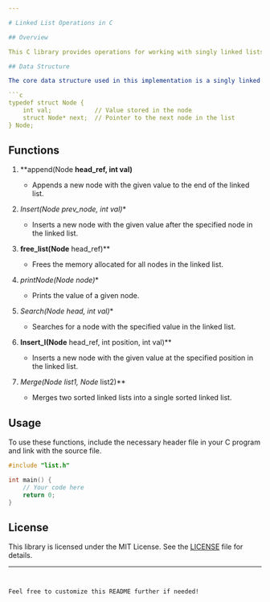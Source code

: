 ```yaml
---

# Linked List Operations in C

## Overview

This C library provides operations for working with singly linked lists. It includes functions for appending nodes, inserting nodes at specified positions, searching for a value, merging two lists, printing node values, and freeing the memory allocated for the list.

## Data Structure

The core data structure used in this implementation is a singly linked list node, represented by the following structure:

```c
typedef struct Node {
    int val;            // Value stored in the node
    struct Node* next;  // Pointer to the next node in the list
} Node;
```

## Functions

1. **append(Node **head_ref, int val)**
   - Appends a new node with the given value to the end of the linked list.
   
2. **Insert(Node* prev_node, int val)**
   - Inserts a new node with the given value after the specified node in the linked list.
   
3. **free_list(Node** head_ref)**
   - Frees the memory allocated for all nodes in the linked list.
   
4. **printNode(Node* node)**
   - Prints the value of a given node.
   
5. **Search(Node* head, int val)**
   - Searches for a node with the specified value in the linked list.
   
6. **Insert_I(Node** head_ref, int position, int val)**
   - Inserts a new node with the given value at the specified position in the linked list.
   
7. **Merge(Node* list1, Node* list2)**
   - Merges two sorted linked lists into a single sorted linked list.

## Usage

To use these functions, include the necessary header file in your C program and link with the source file.

```c
#include "list.h"

int main() {
    // Your code here
    return 0;
}
```

## License

This library is licensed under the MIT License. See the [LICENSE](LICENSE) file for details.

---
```


Feel free to customize this README further if needed!

